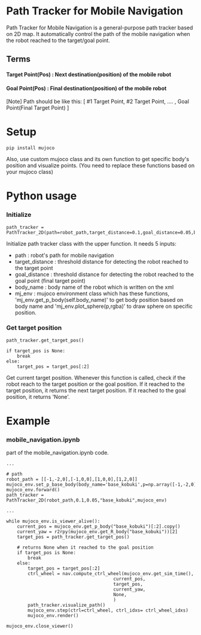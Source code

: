 # Path Tracker for Mobile Navigation
Path Tracker for Mobile Navigation is a general-purpose path tracker based on 2D map. It automatically control the path of the mobile navigation when the robot reached to the target/goal point.

## Terms
#### Target Point(Pos) : Next destination(position) of the mobile robot
#### Goal Point(Pos) : Final destination(position) of the mobile robot
[Note] Path should be like this: [ #1 Target Point, #2 Target Point, .... , Goal Point(Final Target Point) ]


# Setup
```
pip install mujoco
```
Also, use custom mujoco class and its own function to get specific body's position and visualize points.
(You need to replace these functions based on your mujoco class)

# Python usage
### Initialize
```
path_tracker = PathTracker_2D(path=robot_path,target_distance=0.1,goal_distance=0.05,body_name="base_kobuki",mj_env=mujoco_env)
```
Initialize path tracker class with the upper function.
It needs 5 inputs:
- path : robot's path for mobile navigation
- target_distance : threshold distance for detecting the robot reached to the target point
- goal_distance : threshold distance for detecting the robot reached to the goal point (final target point)
- body_name : body name of the robot which is written on the xml
- mj_env : mujoco environment class which has these functions, 'mj_env.get_p_body(self.body_name)' to get body position based on body name and 'mj_env.plot_sphere(p,rgba)' to draw sphere on specific position.


### Get target position
```
path_tracker.get_target_pos()

if target_pos is None:
    break
else:
    target_pos = target_pos[:2]
```
Get current target position. Whenever this function is called, check if the robot reach to the target position or the goal position. If it reached to the target position, it returns the next target position. If it reached to the goal position, it returns 'None'.



# Example
### mobile_navigation.ipynb
part of the mobile_navigation.ipynb code.
```
...

# path
robot_path = [[-1,-2,0],[-1,0,0],[1,0,0],[1,2,0]]
mujoco_env.set_p_base_body(body_name='base_kobuki',p=np.array([-1,-2,0]))
mujoco_env.forward()
path_tracker = PathTracker_2D(robot_path,0.1,0.05,"base_kobuki",mujoco_env)

...

while mujoco_env.is_viewer_alive():
    current_pos = mujoco_env.get_p_body("base_kobuki")[:2].copy()
    current_yaw = r2rpy(mujoco_env.get_R_body("base_kobuki"))[2]
    target_pos = path_tracker.get_target_pos()
    
    # returns None when it reached to the goal position
    if target_pos is None:
        break
    else:
        target_pos = target_pos[:2]
        ctrl_wheel = nav.compute_ctrl_wheel(mujoco_env.get_sim_time(),
                                        current_pos,
                                        target_pos,
                                        current_yaw,
                                        None,
                                        )
        path_tracker.visualize_path()
        mujoco_env.step(ctrl=ctrl_wheel, ctrl_idxs= ctrl_wheel_idxs)
        mujoco_env.render()

mujoco_env.close_viewer()

```
